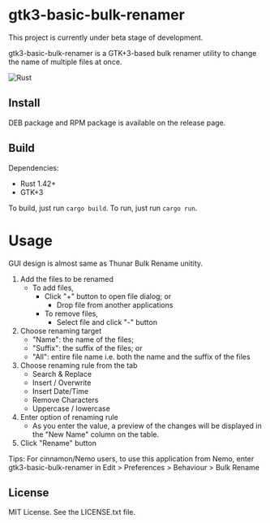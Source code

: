 # gtk3-basic-bulk-renamer

This project is currently under beta stage of development.

gtk3-basic-bulk-renamer is a GTK+3-based bulk renamer utility to change the name of multiple files at once.

![Rust](https://github.com/cat-in-136/gtk3-basic-bulk-renamer/workflows/Rust/badge.svg)

## Install

DEB package and RPM package is available on the release page.

## Build

Dependencies:

 * Rust 1.42+
 * GTK+3

To build, just run `cargo build`. To run, just run `cargo run`.

# Usage

GUI design is almost same as Thunar Bulk Rename unitity.

 1. Add the files to be renamed
    * To add files,
      * Click "+" button to open file dialog; or
        * Drop file from another applications
      * To remove files,
        * Select file and click "-" button
 2. Choose renaming target
    * "Name": the name of the files;
    * "Suffix": the suffix of the files; or
    * "All": entire file name i.e. both the name and the suffix of the files
 3. Choose renaming rule from the tab
    * Search & Replace
    * Insert / Overwrite
    * Insert Date/Time
    * Remove Characters
    * Uppercase / lowercase
 4. Enter option of renaming rule
    * As you enter the value, a preview of the changes will be displayed in the "New Name" column on the table.
 5. Click "Rename" button

Tips: For cinnamon/Nemo users, to use this application from Nemo, enter gtk3-basic-bulk-renamer in Edit > Preferences > Behaviour > Bulk Rename

## License

MIT License. See the LICENSE.txt file.
